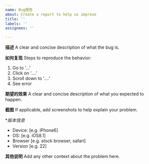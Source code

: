 ```yaml
---
name: Bug报告
about: Create a report to help us improve
title: ''
labels: ''
assignees: ''

---
```


**描述**
A clear and concise description of what the bug is.

**如何复现**
Steps to reproduce the behavior:
1. Go to '...'
2. Click on '....'
3. Scroll down to '....'
4. See error

**期望的效果**
A clear and concise description of what you expected to happen.

**截图**
If applicable, add screenshots to help explain your problem.

**版本信息*
 - Device: [e.g. iPhone6]
 - OS: [e.g. iOS8.1]
 - Browser [e.g. stock browser, safari]
 - Version [e.g. 22]

**其他说明**
Add any other context about the problem here.
